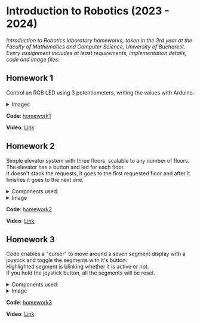 # Introduction to Robotics (2023 - 2024)

_Introduction to Robotics laboratory homeworks, taken in the 3rd year at the Faculty of Mathematics and Computer Science, University of Bucharest.\
Every assignment includes at least requirements, implementation details, code and image files._

## Homework 1
Control an RGB LED using 3 potentiometers, writing the values with Arduino.

<details>
	<summary>Images</summary>
	<img src="homework1/1.jpg" width="350"> <br>
	<img src="homework1/2.jpg" width="350"> <br>
    <img src="homework1/3.jpg" width="350"> <br>
</details>

**Code**: [homework1](homework1/homework1.ino)

**Video**: [Link](https://www.youtube.com/watch?v=aJKo-8lg_Bs)


## Homework 2
Simple elevator system with three floors, scalable to any number of floors.\
The elevator has a button and led for each floor.\
It doesn't stack the requests, it goes to the first requested floor and after it finishes it goes to the next one.


<details>
	<summary>Components used:</summary>
	<ul>
		<li>Arduino Uno</li>
		<li>Breadboard</li>
		<li>Buzzer</li>
		<li>3x Push Button</li>
		<li>4x LED</li>
		<li>5x 220 OHM Resistor</li>
		<li>wires</li>
	</ul>
</details>

<details>
	<summary>Image</summary>
	<img src="homework2/1.jpg" width="350"> <br>
</details>

**Code**: [homework2](homework2/homework2.ino)

**Video**: [Link](https://www.youtube.com/watch?v=1sG_I989Z9I)

## Homework 3

Code enables a "cursor" to move around a seven segment display with a joystick and toggle the segments with it's button.\
Highlighted segment is blinking whether it is active or not.\
If you hold the joystick button, all the segments will be reset.

<details>
	<summary>Components used:</summary>
	<ul>
		<li>Arduino Uno</li>
		<li>Breadboard</li>
		<li>8x 220 OHM Resistor</li>
		<li>7 Segment Display</li>
		<li>Joystick</li>
		<li>wires</li>
	</ul>
</details>

<details>
	<summary>Image</summary>
	<img src="homework3/1.jpg" width="350"> <br>
</details>

**Code**: [homework3](homework3/homework3.ino)

**Video**: [Link](https://www.youtube.com/watch?v=sOArNZ-hR0M)
